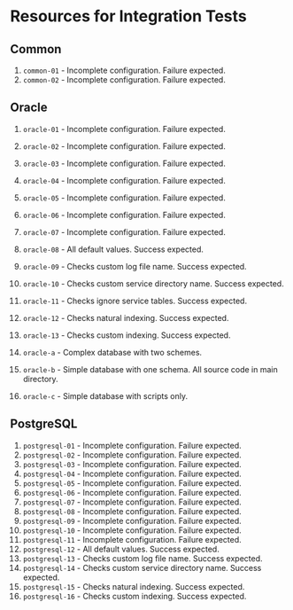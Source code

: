 # Resources for Integration Tests

## Common

1. `common-01` - Incomplete configuration. Failure expected.
2. `common-02` - Incomplete configuration. Failure expected.

## Oracle

 1. `oracle-01` - Incomplete configuration. Failure expected.
 2. `oracle-02` - Incomplete configuration. Failure expected.
 3. `oracle-03` - Incomplete configuration. Failure expected.
 4. `oracle-04` - Incomplete configuration. Failure expected.
 5. `oracle-05` - Incomplete configuration. Failure expected.
 6. `oracle-06` - Incomplete configuration. Failure expected.
 7. `oracle-07` - Incomplete configuration. Failure expected.
 8. `oracle-08` - All default values. Success expected.
 9. `oracle-09` - Checks custom log file name. Success expected.
10. `oracle-10` - Checks custom service directory name. Success expected.
11. `oracle-11` - Checks ignore service tables. Success expected.
12. `oracle-12` - Checks natural indexing. Success expected.
13. `oracle-13` - Checks custom indexing. Success expected.

1. `oracle-a` - Complex database with two schemes.
2. `oracle-b` - Simple database with one schema. All source code in main directory.
3. `oracle-c` - Simple database with scripts only.

## PostgreSQL

 1. `postgresql-01` - Incomplete configuration. Failure expected.
 2. `postgresql-02` - Incomplete configuration. Failure expected.
 3. `postgresql-03` - Incomplete configuration. Failure expected.
 4. `postgresql-04` - Incomplete configuration. Failure expected.
 5. `postgresql-05` - Incomplete configuration. Failure expected.
 6. `postgresql-06` - Incomplete configuration. Failure expected.
 7. `postgresql-07` - Incomplete configuration. Failure expected.
 8. `postgresql-08` - Incomplete configuration. Failure expected.
 9. `postgresql-09` - Incomplete configuration. Failure expected.
10. `postgresql-10` - Incomplete configuration. Failure expected.
11. `postgresql-11` - Incomplete configuration. Failure expected.
12. `postgresql-12` - All default values. Success expected.
13. `postgresql-13` - Checks custom log file name. Success expected.
14. `postgresql-14` - Checks custom service directory name. Success expected.
15. `postgresql-15` - Checks natural indexing. Success expected.
16. `postgresql-16` - Checks custom indexing. Success expected.
